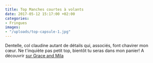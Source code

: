 ```yaml
---
title: Top Manches courtes à volants
date: 2017-05-12 15:17:00 +02:00
categories:
- Fringues
images:
- "/uploads/top-capsule-1.jpg"
---
```


Dentelle, col claudine autant de détails qui, associés, font chavirer mon cœur. Ne t'inquiète pas petit top, bientôt tu seras dans mon panier! A découvrir [sur Grace and Mila](https://www.graceandmila.com/eshop/419-top-capsule-1.html)
